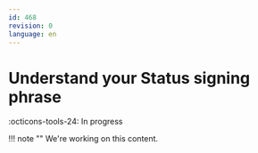 ```yaml
---
id: 468
revision: 0
language: en
---
```


# Understand your Status signing phrase

:octicons-tools-24: In progress

!!! note ""
We're working on this content.
